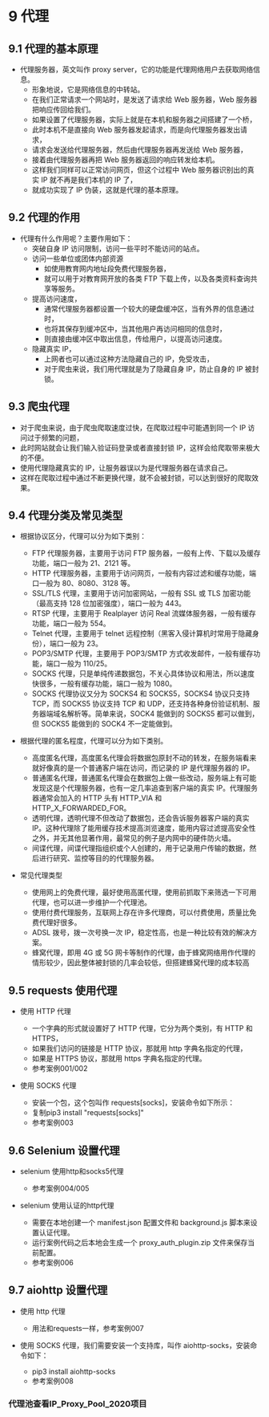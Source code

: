 # 9 代理
## 9.1 代理的基本原理
- 代理服务器，英文叫作 proxy server，它的功能是代理网络用户去获取网络信息。
    - 形象地说，它是网络信息的中转站。
    - 在我们正常请求一个网站时，是发送了请求给 Web 服务器，Web 服务器把响应传回给我们。
    - 如果设置了代理服务器，实际上就是在本机和服务器之间搭建了一个桥，
    - 此时本机不是直接向 Web 服务器发起请求，而是向代理服务器发出请求，
    - 请求会发送给代理服务器，然后由代理服务器再发送给 Web 服务器，
    - 接着由代理服务器再把 Web 服务器返回的响应转发给本机。
    - 这样我们同样可以正常访问网页，但这个过程中 Web 服务器识别出的真实 IP 就不再是我们本机的 IP 了，
    - 就成功实现了 IP 伪装，这就是代理的基本原理。
    
## 9.2 代理的作用
- 代理有什么作用呢？主要作用如下：
    - 突破自身 IP 访问限制，访问一些平时不能访问的站点。
    - 访问一些单位或团体内部资源
        - 如使用教育网内地址段免费代理服务器，
        - 就可以用于对教育网开放的各类 FTP 下载上传，以及各类资料查询共享等服务。
    - 提高访问速度，
        - 通常代理服务器都设置一个较大的硬盘缓冲区，当有外界的信息通过时，
        - 也将其保存到缓冲区中，当其他用户再访问相同的信息时， 
        - 则直接由缓冲区中取出信息，传给用户，以提高访问速度。
    - 隐藏真实 IP，
        - 上网者也可以通过这种方法隐藏自己的 IP，免受攻击，
        - 对于爬虫来说，我们用代理就是为了隐藏自身 IP，防止自身的 IP 被封锁。
    
## 9.3 爬虫代理
- 对于爬虫来说，由于爬虫爬取速度过快，在爬取过程中可能遇到同一个 IP 访问过于频繁的问题，
- 此时网站就会让我们输入验证码登录或者直接封锁 IP，这样会给爬取带来极大的不便。
- 使用代理隐藏真实的 IP，让服务器误以为是代理服务器在请求自己。
- 这样在爬取过程中通过不断更换代理，就不会被封锁，可以达到很好的爬取效果。

## 9.4 代理分类及常见类型
- 根据协议区分，代理可以分为如下类别：
    - FTP 代理服务器，主要用于访问 FTP 服务器，一般有上传、下载以及缓存功能，端口一般为 21、2121 等。
    - HTTP 代理服务器，主要用于访问网页，一般有内容过滤和缓存功能，端口一般为 80、8080、3128 等。
    - SSL/TLS 代理，主要用于访问加密网站，一般有 SSL 或 TLS 加密功能（最高支持 128 位加密强度），端口一般为 443。
    - RTSP 代理，主要用于 Realplayer 访问 Real 流媒体服务器，一般有缓存功能，端口一般为 554。
    - Telnet 代理，主要用于 telnet 远程控制（黑客入侵计算机时常用于隐藏身份），端口一般为 23。
    - POP3/SMTP 代理，主要用于 POP3/SMTP 方式收发邮件，一般有缓存功能，端口一般为 110/25。
    - SOCKS 代理，只是单纯传递数据包，不关心具体协议和用法，所以速度快很多，一般有缓存功能，端口一般为 1080。
    - SOCKS 代理协议又分为 SOCKS4 和 SOCKS5，SOCKS4 协议只支持 TCP，而 SOCKS5 协议支持 TCP 和 UDP，还支持各种身份验证机制、服务器端域名解析等。简单来说，SOCK4 能做到的 SOCKS5 都可以做到，但 SOCKS5 能做到的 SOCK4 不一定能做到。

- 根据代理的匿名程度，代理可以分为如下类别。
    - 高度匿名代理，高度匿名代理会将数据包原封不动的转发，在服务端看来就好像真的是一个普通客户端在访问，而记录的 IP 是代理服务器的 IP。
    - 普通匿名代理，普通匿名代理会在数据包上做一些改动，服务端上有可能发现这是个代理服务器，也有一定几率追查到客户端的真实 IP。代理服务器通常会加入的 HTTP 头有 HTTP_VIA 和 HTTP_X_FORWARDED_FOR。
    - 透明代理，透明代理不但改动了数据包，还会告诉服务器客户端的真实 IP。这种代理除了能用缓存技术提高浏览速度，能用内容过滤提高安全性之外，并无其他显著作用，最常见的例子是内网中的硬件防火墙。
    - 间谍代理，间谍代理指组织或个人创建的，用于记录用户传输的数据，然后进行研究、监控等目的的代理服务器。

- 常见代理类型
    - 使用网上的免费代理，最好使用高匿代理，使用前抓取下来筛选一下可用代理，也可以进一步维护一个代理池。
    - 使用付费代理服务，互联网上存在许多代理商，可以付费使用，质量比免费代理好很多。
    - ADSL 拨号，拨一次号换一次 IP，稳定性高，也是一种比较有效的解决方案。
    - 蜂窝代理，即用 4G 或 5G 网卡等制作的代理，由于蜂窝网络用作代理的情形较少，因此整体被封锁的几率会较低，但搭建蜂窝代理的成本较高

## 9.5 requests 使用代理
- 使用 HTTP 代理
    - 一个字典的形式就设置好了 HTTP 代理，它分为两个类别，有 HTTP 和 HTTPS，
    - 如果我们访问的链接是 HTTP 协议，那就用 http 字典名指定的代理，
    - 如果是 HTTPS 协议，那就用 https 字典名指定的代理。
    - 参考案例001/002

- 使用 SOCKS 代理
    - 安装一个包，这个包叫作 requests[socks]，安装命令如下所示：
    - 复制pip3 install "requests[socks]"
    - 参考案例003

## 9.6 Selenium 设置代理
- selenium 使用http和socks5代理
    - 参考案例004/005

- selenium 使用认证的http代理
    - 需要在本地创建一个 manifest.json 配置文件和 background.js 脚本来设置认证代理。
    - 运行案例代码之后本地会生成一个 proxy_auth_plugin.zip 文件来保存当前配置。
    - 参考案例006
    
## 9.7 aiohttp 设置代理
- 使用 http 代理
    - 用法和requests一样，参考案例007

- 使用 SOCKS 代理，我们需要安装一个支持库，叫作 aiohttp-socks，安装命令如下：
    - pip3 install aiohttp-socks
    - 参考案例008


### 代理池查看IP_Proxy_Pool_2020项目

### 

